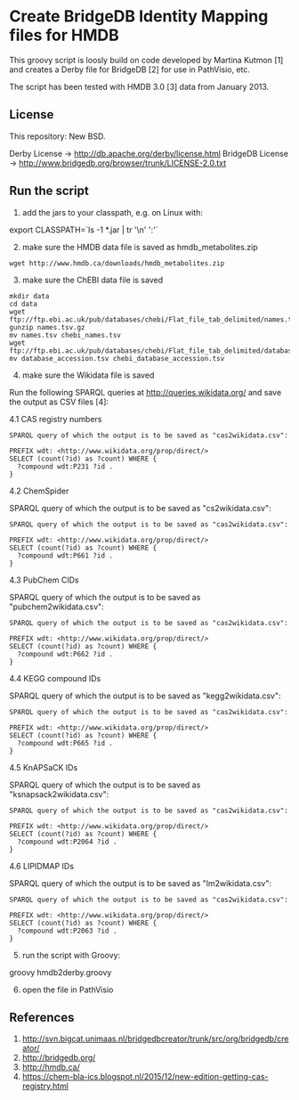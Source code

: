 Create BridgeDB Identity Mapping files for HMDB
===============================================

This groovy script is loosly build on code developed by Martina Kutmon [1]
and creates a Derby file for BridgeDB [2] for use in PathVisio, etc.

The script has been tested with HMDB 3.0 [3] data from January 2013.

License
-------

This repository: New BSD.

Derby License -> http://db.apache.org/derby/license.html
BridgeDB License -> http://www.bridgedb.org/browser/trunk/LICENSE-2.0.txt

Run the script
--------------

1. add the jars to your classpath, e.g. on Linux with:

  export CLASSPATH=\`ls -1 *.jar | tr '\n' ':'\`

2. make sure the HMDB data file is saved as hmdb_metabolites.zip

  ```
  wget http://www.hmdb.ca/downloads/hmdb_metabolites.zip
  ```

3. make sure the ChEBI data file is saved

  ```
  mkdir data
  cd data
  wget ftp://ftp.ebi.ac.uk/pub/databases/chebi/Flat_file_tab_delimited/names.tsv.gz
  gunzip names.tsv.gz
  mv names.tsv chebi_names.tsv
  wget ftp://ftp.ebi.ac.uk/pub/databases/chebi/Flat_file_tab_delimited/database_accession.tsv
  mv database_accession.tsv chebi_database_accession.tsv
  ```

4. make sure the Wikidata file is saved

Run the following SPARQL queries at http://queries.wikidata.org/ and save the
output as CSV files [4]:

4.1 CAS registry numbers

  ```
  SPARQL query of which the output is to be saved as "cas2wikidata.csv":
  
  PREFIX wdt: <http://www.wikidata.org/prop/direct/>
  SELECT (count(?id) as ?count) WHERE {
    ?compound wdt:P231 ?id .
  }
  ```

4.2 ChemSpider

SPARQL query of which the output is to be saved as "cs2wikidata.csv":

  ```
  SPARQL query of which the output is to be saved as "cas2wikidata.csv":
  
  PREFIX wdt: <http://www.wikidata.org/prop/direct/>
  SELECT (count(?id) as ?count) WHERE {
    ?compound wdt:P661 ?id .
  }
  ```

4.3 PubChem CIDs

SPARQL query of which the output is to be saved as "pubchem2wikidata.csv":

  ```
  SPARQL query of which the output is to be saved as "cas2wikidata.csv":
  
  PREFIX wdt: <http://www.wikidata.org/prop/direct/>
  SELECT (count(?id) as ?count) WHERE {
    ?compound wdt:P662 ?id .
  }
  ```

4.4 KEGG compound IDs

SPARQL query of which the output is to be saved as "kegg2wikidata.csv":

  ```
  SPARQL query of which the output is to be saved as "cas2wikidata.csv":
  
  PREFIX wdt: <http://www.wikidata.org/prop/direct/>
  SELECT (count(?id) as ?count) WHERE {
    ?compound wdt:P665 ?id .
  }
  ```

4.5 KnAPSaCK IDs

SPARQL query of which the output is to be saved as "ksnapsack2wikidata.csv":

  ```
  SPARQL query of which the output is to be saved as "cas2wikidata.csv":
  
  PREFIX wdt: <http://www.wikidata.org/prop/direct/>
  SELECT (count(?id) as ?count) WHERE {
    ?compound wdt:P2064 ?id .
  }
  ```

4.6 LIPIDMAP IDs

SPARQL query of which the output is to be saved as "lm2wikidata.csv":

  ```
  SPARQL query of which the output is to be saved as "cas2wikidata.csv":
  
  PREFIX wdt: <http://www.wikidata.org/prop/direct/>
  SELECT (count(?id) as ?count) WHERE {
    ?compound wdt:P2063 ?id .
  }
  ```

5. run the script with Groovy:

  groovy hmdb2derby.groovy

6. open the file in PathVisio

References
----------

1. http://svn.bigcat.unimaas.nl/bridgedbcreator/trunk/src/org/bridgedb/creator/
2. http://bridgedb.org/
3. http://hmdb.ca/
4. https://chem-bla-ics.blogspot.nl/2015/12/new-edition-getting-cas-registry.html